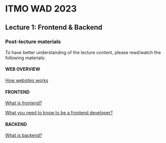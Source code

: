 # ITMO WAD 2023
## Lecture 1: Frontend & Backend
### Post-lecture materials
To have better understanding of the lecture content, please read/watch the following materials:

#### WEB OVERVIEW
[How websites works](https://youtu.be/vcRmKtL4o_4)

#### FRONTEND
[What is frontend?](https://youtu.be/GJ8jidDdWVg)

[What you need to know to be a frontend developer?](https://youtu.be/Xd7huBu39qk)
#### BACKEND
[What is backend?](https://youtu.be/WwbBOQaM0Zw)